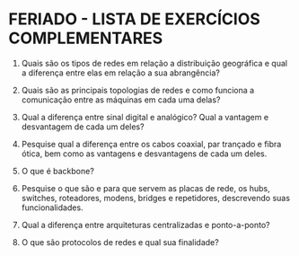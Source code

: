 # FERIADO - LISTA DE EXERCÍCIOS COMPLEMENTARES
1) Quais são os tipos de redes em relação a distribuição geográfica e qual a diferença entre elas em relação a sua abrangência?

2) Quais são as principais topologias de redes e como funciona a comunicação entre as máquinas em cada uma delas?

3) Qual a diferença entre sinal digital e analógico? Qual a vantagem e desvantagem de cada um deles?

4) Pesquise qual a diferença entre os cabos coaxial, par trançado e fibra ótica, bem como as vantagens e desvantagens de cada um deles.

5) O que é backbone?

6) Pesquise o que são e para que servem as placas de rede, os hubs, switches, roteadores, modens, bridges e repetidores, descrevendo suas funcionalidades.

7) Qual a diferença entre arquiteturas centralizadas e ponto-a-ponto?

8) O que são protocolos de redes e qual sua finalidade?

